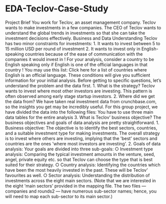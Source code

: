 # EDA-Teclov-Case-Study
Project Brief  You work for Teclov, an asset management company. Teclov wants to make  investments in a few companies. The CEO of Teclov wants to understand the global  trends in investments so that she can take the investment decisions effectively.    Business and Data Understanding  Teclov has two minor constraints for investments:  1. It wants to invest between 5 to 15 million USD per round of investment 2. It wants to invest only in English-speaking countries because of the ease of  communication with the companies it would invest in ! For your analysis, consider a country to be English speaking only if English is  one of the official languages in that country ! You may use this list: Click here for a list of countries where English is an  official language.   These conditions will give you sufficient information for your initial analysis. Before  getting to specific questions, let’s understand the problem and the data first.    1. What is the strategy?  Teclov wants to invest where most other investors are investing. This pattern is  often observed among early stage startup investors.   2. Where did we get the data from?  We have taken real investment data from crunchbase.com, so the insights you get  may be incredibly useful. For this group project, we have divided the data into the  following files:    You have to use three main data tables for the entire analysis    3. What is Teclov’ business objective?  The business objectives and goals of data analysis are pretty straightforward.  1. Business objective: The objective is to identify the best sectors, countries,  and a suitable investment type for making investments. The overall strategy is  to invest where others are investing, implying that the 'best' sectors and  countries are the ones 'where most investors are investing'. 2. Goals of data analysis: Your goals are divided into three sub-goals: ○ Investment type analysis: Comparing the typical investment amounts  in the venture, seed, angel, private equity etc. so that Teclov can  choose the type that is best suited for their strategy. ○ Country analysis: Identifying the countries which have been the most  heavily invested in the past. These will be Teclov’ favourites as well. ○ Sector analysis: Understanding the distribution of investments across  the eight main sectors. (Note that we are interested in the eight 'main  sectors' provided in the mapping file. The two files — companies and rounds2 — have numerous sub-sector names; hence, you will need to  map each sub-sector to its main sector.)
